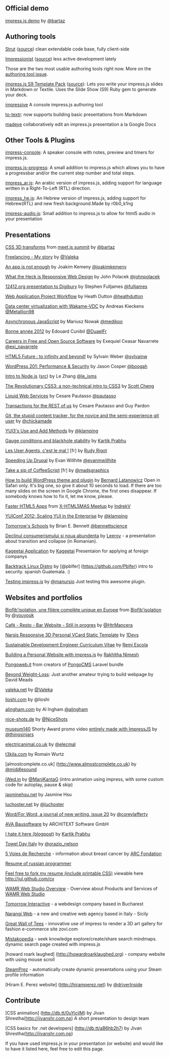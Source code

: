 ## Official demo

[impress.js demo](http://bartaz.github.com/impress.js) by [@bartaz](http://twitter.com/bartaz)

## Authoring tools

[Strut](http://tantaman.github.com/Strut/dist/index.html) ([source](https://github.com/tantaman/Strut)) clean extendable code base, fully client-side

[Impressionist](http://hsivaram.com/impressionist/0.1/) ([source](https://github.com/hsivaramx/Impressionist)) less active development lately

Those are the two most usable authoring tools right now. More on the [authoring tool issue](https://github.com/bartaz/impress.js/issues/5).

[impress.js S9 Template Pack](http://slideshow-s9.github.io/slideshow-impress.js) ([source](https://github.com/slideshow-s9/slideshow-impress.js)): Lets you write your impress.js slides in Markdown or Textile. Uses the Slide Show (S9) Ruby gem to generate your deck.

[impressive](https://github.com/cereal/impressive/)
A console impress.js authoring tool

[to-textr](http://to-textr.com/slideshows/slide-shows-in-textr/):
now supports building basic presentations from Markdown

[madeye](http://madeye.io/impress.js)
collaboratively edit an impress.js presentation a la Google Docs

## Other Tools & Plugins

[impress-console](https://github.com/regebro/impress-console): A speaker console with notes, preview and timers for impress.js.

[impress.js-progress](https://github.com/m4n2b/impress.js-progress): A small addition to impress.js which allows you to have a progressbar and/or the current step number and total steps. 

[impress_ar.js](http://github.com/fethica/impress_ar.js): An arabic version of impress.js, adding support for language written in a Right-To-Left (RTL) direction.

[impress_he.js](https://github.com/r0b0k1ng/impress_he.js): An Hebrew version of impress.js, adding support for Hebrew(RTL) and new fresh background.Made by r0b0_k1ng

[impress-audio.js](https://github.com/danielsimons1/impress-audio): Small addition to impress.js to allow for html5 audio in your presentation

## Presentations

[CSS 3D transforms](http://bartaz.github.com/meetjs/css3d-summit) from [meet.js summit](http://summit.meetjs.pl) by [@bartaz](http://twitter.com/bartaz)

[Freelancing - My story](http://valeka.net/freelancer) by [@Valeka](http://twitter.com/ValekaVale)

[An app is not enough](http://joakimkemeny.github.com/presentation.responsive) by Joakim Kemeny [@joakimkemeny](https://twitter.com/joakimkemeny)

[What the Heck is Responsive Web Design](http://johnpolacek.github.com/WhatTheHeckIsResponsiveWebDesign-impressjs/) by John Polacek [@johnpolacek](http://twitter.com/johnpolacek)

[12412.org presentation to Digibury](http://extra.12412.org/digibury/) by Stephen Fulljames [@fulljames](http://twitter.com/fulljames)

[Web Application Project Workflow](http://heathdutton.github.com/wappflow/presentation) by Heath Dutton [@heathdutton](http://twitter.com/heathdutton)

[Data center virtualization with Wakame-VDC](http://wakame.jp/wiki/materials/20120114_TLUG/) by Andreas Kieckens [@Metallion98](https://twitter.com/#!/Metallion98)

[Asynchronous JavaScript](http://www.medikoo.com/asynchronous-javascript/3d/) by Mariusz Nowak [@medikoo](http://twitter.com/medikoo)

[Bonne année 2012](http://duael.fr/voeux/2012/) by Edouard Cunibil [@DuaelFr](http://twitter.com/DuaelFr)

[Careers in Free and Open Source Software](http://exequiel09.github.com/symposium-presentation/) by Exequiel Ceasar Navarrete [@exi_navarrete](http://twitter.com/exi_navarrete)

[HTML5 Future : to infinity and beyond!](http://sylvainw.github.com/HTML5-Future/index_en.html) by Sylvain Weber [@sylvainw](http://twitter.com/sylvainw)

[WordPress 201: Performance & Security](http://jasoncosper.com/talks/wcphx/wp201/) by Jason Cosper [@boogah](http://twitter.com/boogah)

[Intro to Node.js](http://introtonode.herokuapp.com/) ([src](https://github.com/leisms/IntroToNode)) by Le Zhang [@le_isms](http://twitter.com/le_isms)

[The Revolutionary CSS3: a non-technical intro to CSS3](http://scottcheng.github.com/revolutionary-css3/) by [Scott Cheng](http://scottcheng.com/)

[Liquid Web Services](http://www.inf.usi.ch/faculty/pautasso/talks/2012/ifip-wg-sos/liquidws.html) by Cesare Pautasso [@pautasso](http://twitter.com/pautasso)

[Transactions for the REST of us](http://www.inf.usi.ch/faculty/pautasso/talks/2012/soa-cloud-rest-tcc/rest-tcc.html) by Cesare Pautasso and Guy Pardon

[Git, the stupid content tracker, for the novice and the semi-experience git user](http://aht.github.com/whatisgit/) by [@chickamade](http://twitter.com/chickamade)

[YUI3's Use and Add Methods](http://youtu.be/1iDt5mpaNXM) by [@klamping](http://twitter.com/klamping)

[Gauge conditions and blackhole stability](http://kartikprabhu.com/static/talks/Gauge%20Conditions%20%26%20Stability%20in%20GR%20-%20MWRM2012/gauge2012.html) by [Kartik Prabhu](http://kartikprabhu.com/)

[Les User Agents, c'est le mal !](http://rudyonweb.net/f/useragent/) [fr] by [Rudy Rigot](http://rudyonweb.net)

[Speeding Up Drupal](http://ewillhite.github.com/speed-drupal) by Evan Willhite [@evanmwillhite](http://twitter.com/evanmwillhite)

[Take a sip of CoffeeScript](http://madsgraphics.github.com/prez-coffeescript/) [fr] by [@madsgraphics](https://twitter.com/madsgraphics)

[How to build WordPress theme and plugin](http://latech.pl/latech-steel-presentation/) by [Bernard Latanowicz](http://latech.pl/contact) Open in Safari only. It's big one, so give it about 10 seconds to load. If there are too many slides on the screen in Google Chrome, the first ones disappear. If somebody knows how to fix it, let me know, please.

[Faster HTML5 Apps](http://indrekv.github.com/talk) from [X-HTML5MAS Meetup](http://html5.ee/events/92739062/) by [IndrekV](http://indrekv.github.com)

[YUIConf 2012: Scaling YUI in the Enterprise](http://youtu.be/HzA4vgR0LGQ) by [@klamping](http://twitter.com/klamping)

[Tomorrow's Schools](http://www.brianbennett.org/MACUL) by Brian E. Bennett [@bennettscience](http://twitter.com/bennettscience)

[Declinul consumerismului si noua abundenta](http://188.240.2.66/leeroy/) by [Leeroy](http://reddit.com/u/akaleeroy) - a presentation about transition and collapse (in Romanian).

[Kageetai Application](https://github.com/Kageetai/MaResume) by [Kageetai](https://github.com/Kageetai)
Presentaion for applying at foreign companys

[Backtrack Linux Distro](http://solucionesgeek.com/flisol2013/#/overview) by [@pblfer] (https://github.com/Pblfer) intro to security. spanish Guatemala. :) 

[Testing impress.js](http://manuelbaronetti.com.ar/demo-impress/en) by [@manursio](http://twitter.com/manursio)
Just testing this awesome plugin.

## Websites and portfolios

[Biofib'isolation, une filière complète unique en Europe](http://www.biofib-isolation.com/filiere-complete.php) from [Biofib'isolation](http://www.biofib-isolation.com/) by [@youyouk](http://twitter.com/youyouk)

[Café - Resto - Bar Website - Still in progres](http://www.nuestroconjunto.com/paginas/conarte) by [@HtrMancera](https://twitter.com/HtrMancera)

[Narsis Responsive 3D Personal VCard Static Template](http://themeforest.net/item/narsis-3d-responsive-personal-static-template/full_screen_preview/4240016) by [1Devs](http://1devs.com)

[Sustainable Development Engineer Curriculum Vitae](http://remiescola.fr/curriculum/index.html#/titre) by [Remi Escola](http://remiescola.fr/) 


[Building a Personal Website with impress.js](http://www.innovativephp.com/demo/impress-js-demos/chapter5/#/about) by [Rakhitha Nimesh](http://link.packtpub.com/4pHfi7) 


[Pongoweb.it](http://www.pongoweb.it) from creators of [PongoCMS](http://pongocms.com) Laravel bundle

[Beyond Weight-Loss](http://beyondweight-loss.net): Just another amateur trying to build webpage by David Meads

[valeka.net](http://valeka.net) by [@Valeka](http://twitter.com/ValekaVale)

[lioshi.com](http://lioshi.com) by @lioshi

[alingham.com](http://www.alingham.com) by Al Ingham [@alingham](http://twitter.com/alingham)

[nice-shots.de](http://nice-shots.de) by [@NiceShots](http://twitter.com/NiceShots)

[museum140](http://www.youtube.com/watch?v=ObLiikJEt94) Shorty Award promo video [entirely made with ImpressJS](http://thingsinjars.com/post/446/museum140-shorty/) by [@thingsinjars](http://twitter.com/thingsinjars)

[electricanimal.co.uk](http://www.electricanimal.co.uk) by [@elecmal](http://twitter.com/elecmal)

[t3kila.com](http://www.t3kila.com) by Romain Wurtz

[almostcomplete.co.uk] (http://www.almostcomplete.co.uk) by [@middlesound](http://twitter.com/middlesound)

[iWed.in](http://www.iwed.in) by [@ManiKantaG](http://twitter.com/ManiKantaG) (intro animation using impress, with some custom code for autoplay, pause & skip)

[jasminehsu.net](http://www.jasminehsu.net) by Jasmine Hsu

[luchoster.net](http://luchoster.net) by [@luchoster](http://twitter.com/luchoster)

[Word/For Word, a journal of new writing, issue 20](http://www.wordforword.info/vol20) by [@coreylafferty](http://twitter.com/coreylafferty)

[AVA Bausoftware](http://www.ava-bausoftware.de) by ARCHITEXT Software GmbH

[I hate it here (blogpost)](http://paralleltransport.blogspot.com/2012/08/i-hate-it-here.html#more) by [Kartik Prabhu](http://paralleltransport.blogspot.com/)

[Towel Day Italy](http://www.towelday.it) by [@orazio_nelson](http://twitter.com/orazio_nelson)

[5 Voies de Recherche](http://5voiesderecherche.com/) - information about breast cancer by [ARC Fondation](http://www.arc-cancer.net)

[Resume of russian programmer](http://www.antonoff.info/resume/)

[Feel free to fork my resume (include printable CSS)](http://github.com/jul/cv) viewable here http://jul.github.com/cv

[WAMR Web Studio Overview](http://whenaldimetratna.com/impress) - Overview about Products and Services of [WAMR Web Studio](http://whenaldimetratna.com)

[Tomorrow Interactive](http://tointeractive.ro/) - a webdesign company based in Bucharest
 
[Narangi Web](http://www.narangi.it) - a new and creative web agency based in Italy - Sicily

[Great Wall of Tees](http://zovi.com/wall-t) - innovative use of impress to render a 3D art gallery for  fashion e-commerce site zovi.com

[Mistakopedia](http://mistakopedia.com) - seek knowledge explore/create/share search mindmaps. dynamic search page created with impress.js

[howard roark laughed] (http://howardroarklaughed.org) -  company website with using mouse scroll

[SteamPrez](http://www.steamprez.com) - automatically create dynamic presentations using your Steam profile information 

[Hiram E. Perez website] (http://hiramperez.net) by [@driverInside](http://twitter.com/driverInside)
## Contribute

[CSS animation] (http://db.tt/0uYicjlM) by Jivan Shrestha(http://jivanshr.com.np)
A short presentation to design team

[CSS basics for .net developers] (http://db.tt/aB6hb2h7) by Jivan Shrestha(http://jivanshr.com.np)

If you have used impress.js in your presentation (or website) and would like to have it listed here,
feel free to edit this page.